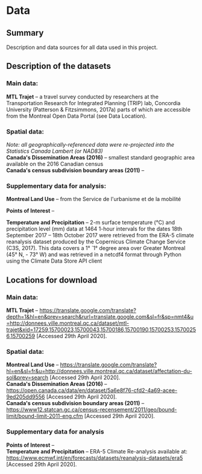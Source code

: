 # Data
## Summary
Description and data sources for all data used in this project.

## Description of the datasets
### Main data:
**MTL Trajet** – a travel survey conducted by researchers at the Transportation Research for Integrated Planning (TRIP) lab, Concordia University (Patterson & Fitzsimmons, 2017a) parts of which are accessible from the Montreal Open Data Portal (see Data Location).

### Spatial data:
*Note: all geographically-referenced data were re-projected into the Statistics Canada Lambert (or NAD83)*   
**Canada's Dissemination Areas (2016)** – smallest standard geographic area available on the 2016 Canadian census  
**Canada's census subdivision boundary areas (2011)** –   

### Supplementary data for analysis:
**Montreal Land Use** – from the Service de l'urbanisme et de la mobilité  

**Points of Interest** – 

**Temperature and Precipitation** – 2-m surface temperature (°C) and precipitation level (mm) data at 1464 1-hour intervals for the dates 18th September 2017 – 18th October 2017 were retrieved from the ERA-5 climate reanalysis dataset produced by the Copernicus Climate Change Service (C3S, 2017). This data covers a 1°  ́ 1° degree area over Greater Montreal (45° N, - 73° W) and was retrieved in a netcdf4 format through Python using the Climate Data Store API client

## Locations for download
### Main data:
**MTL Trajet** – https://translate.google.com/translate?depth=1&hl=en&prev=search&rurl=translate.google.com&sl=fr&sp=nmt4&u=http://donnees.ville.montreal.qc.ca/dataset/mtl-trajet&xid=17259,15700023,15700043,15700186,15700190,15700253,15700256,15700259 [Accessed 29th April 2020].

### Spatial data:
**Montreal Land Use** – https://translate.google.com/translate?hl=en&sl=fr&u=http://donnees.ville.montreal.qc.ca/dataset/affectation-du-sol&prev=search [Accessed 29th April 2020].  
**Canada's Dissemination Areas (2016)** – https://open.canada.ca/data/en/dataset/5a6e8f76-cfd2-4a69-acee-9ed205dd9556 [Accessed 29th April 2020].  
**Canada's census subdivision boundary areas (2011)** – https://www12.statcan.gc.ca/census-recensement/2011/geo/bound-limit/bound-limit-2011-eng.cfm [Accessed 29th April 2020].

### Supplementary data for analysis
**Points of Interest** –     
**Temperature and Precipitation** – ERA-5 Climate Re-analysis available at: https://www.ecmwf.int/en/forecasts/datasets/reanalysis-datasets/era5 [Accessed 29th April 2020].
